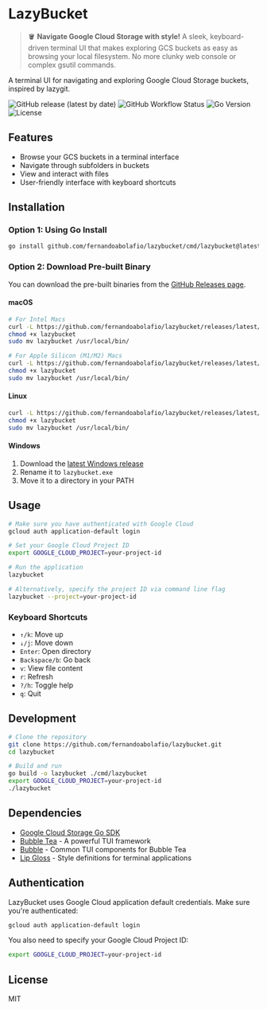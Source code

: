 # LazyBucket

> 🪣 **Navigate Google Cloud Storage with style!** A sleek, keyboard-driven terminal UI that makes exploring GCS buckets as easy as browsing your local filesystem. No more clunky web console or complex gsutil commands.

A terminal UI for navigating and exploring Google Cloud Storage buckets, inspired by lazygit.

![GitHub release (latest by date)](https://img.shields.io/github/v/release/fernandoabolafio/lazybucket)
![GitHub Workflow Status](https://img.shields.io/github/actions/workflow/status/fernandoabolafio/lazybucket/ci.yml)
![Go Version](https://img.shields.io/github/go-mod/go-version/fernandoabolafio/lazybucket)
![License](https://img.shields.io/github/license/fernandoabolafio/lazybucket)

## Features

- Browse your GCS buckets in a terminal interface
- Navigate through subfolders in buckets
- View and interact with files
- User-friendly interface with keyboard shortcuts

## Installation

### Option 1: Using Go Install

```bash
go install github.com/fernandoabolafio/lazybucket/cmd/lazybucket@latest
```

### Option 2: Download Pre-built Binary

You can download the pre-built binaries from the [GitHub Releases page](https://github.com/fernandoabolafio/lazybucket/releases).

#### macOS

```bash
# For Intel Macs
curl -L https://github.com/fernandoabolafio/lazybucket/releases/latest/download/lazybucket-darwin-amd64 -o lazybucket
chmod +x lazybucket
sudo mv lazybucket /usr/local/bin/

# For Apple Silicon (M1/M2) Macs
curl -L https://github.com/fernandoabolafio/lazybucket/releases/latest/download/lazybucket-darwin-arm64 -o lazybucket
chmod +x lazybucket
sudo mv lazybucket /usr/local/bin/
```

#### Linux

```bash
curl -L https://github.com/fernandoabolafio/lazybucket/releases/latest/download/lazybucket-linux-amd64 -o lazybucket
chmod +x lazybucket
sudo mv lazybucket /usr/local/bin/
```

#### Windows

1. Download the [latest Windows release](https://github.com/fernandoabolafio/lazybucket/releases/latest/download/lazybucket-windows-amd64.exe)
2. Rename it to `lazybucket.exe`
3. Move it to a directory in your PATH

## Usage

```bash
# Make sure you have authenticated with Google Cloud
gcloud auth application-default login

# Set your Google Cloud Project ID
export GOOGLE_CLOUD_PROJECT=your-project-id

# Run the application
lazybucket

# Alternatively, specify the project ID via command line flag
lazybucket --project=your-project-id
```

### Keyboard Shortcuts

- `↑/k`: Move up
- `↓/j`: Move down
- `Enter`: Open directory
- `Backspace/b`: Go back
- `v`: View file content
- `r`: Refresh
- `?/h`: Toggle help
- `q`: Quit

## Development

```bash
# Clone the repository
git clone https://github.com/fernandoabolafio/lazybucket.git
cd lazybucket

# Build and run
go build -o lazybucket ./cmd/lazybucket
export GOOGLE_CLOUD_PROJECT=your-project-id
./lazybucket
```

## Dependencies

- [Google Cloud Storage Go SDK](https://pkg.go.dev/cloud.google.com/go/storage)
- [Bubble Tea](https://github.com/charmbracelet/bubbletea) - A powerful TUI framework
- [Bubble](https://github.com/charmbracelet/bubbles) - Common TUI components for Bubble Tea
- [Lip Gloss](https://github.com/charmbracelet/lipgloss) - Style definitions for terminal applications

## Authentication

LazyBucket uses Google Cloud application default credentials. Make sure you're authenticated:

```bash
gcloud auth application-default login
```

You also need to specify your Google Cloud Project ID:

```bash
export GOOGLE_CLOUD_PROJECT=your-project-id
```

## License

MIT
